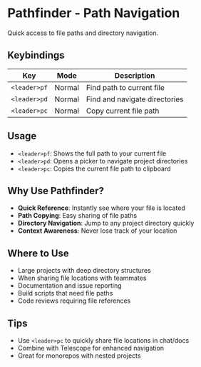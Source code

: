 # Pathfinder - Path Navigation

Quick access to file paths and directory navigation.

## Keybindings

| Key | Mode | Description |
|-----|------|-------------|
| `<leader>pf` | Normal | Find path to current file |
| `<leader>pd` | Normal | Find and navigate directories |
| `<leader>pc` | Normal | Copy current file path |

## Usage

- `<leader>pf`: Shows the full path to your current file
- `<leader>pd`: Opens a picker to navigate project directories
- `<leader>pc`: Copies the current file path to clipboard

## Why Use Pathfinder?

- **Quick Reference**: Instantly see where your file is located
- **Path Copying**: Easy sharing of file paths
- **Directory Navigation**: Jump to any project directory quickly
- **Context Awareness**: Never lose track of your location

## Where to Use

- Large projects with deep directory structures
- When sharing file locations with teammates
- Documentation and issue reporting
- Build scripts that need file paths
- Code reviews requiring file references

## Tips

- Use `<leader>pc` to quickly share file locations in chat/docs
- Combine with Telescope for enhanced navigation
- Great for monorepos with nested projects

